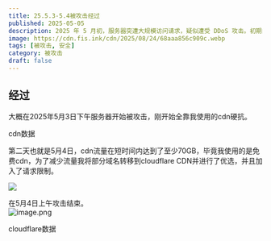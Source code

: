 ```yaml
---
title: 25.5.3-5.4被攻击经过
published: 2025-05-05
description: 2025 年 5 月初，服务器突遭大规模访问请求，疑似遭受 DDoS 攻击。初期由免费 CDN 托底防御，后通过转移至 Cloudflare 并开启限流策略，成功缓解流量压力并终止攻击。本文记录整个过程与应对措施，供有类似需求的站长参考。
image: https://cdn.fis.ink/cdn/2025/08/24/68aaa856c909c.webp
tags: [被攻击, 安全]
category: 被攻击
draft: false
---
```


## 经过

大概在2025年5月3日下午服务器开始被攻击，刚开始全靠我使用的cdn硬抗。  

cdn数据

第二天也就是5月4日，cdn流量在短时间内达到了至少70GB，毕竟我使用的是免费cdn，为了减少流量我将部分域名转移到cloudflare CDN并进行了优选，并且加入了请求限制。

![](https://imgse.fishcpy.top/upload/image-BXsQ.png)

在5月4日上午攻击结束。  
![image.png](https://cdn.fis.ink/img/2025/05/05/6818a818b2bd1.png)

cloudflare数据